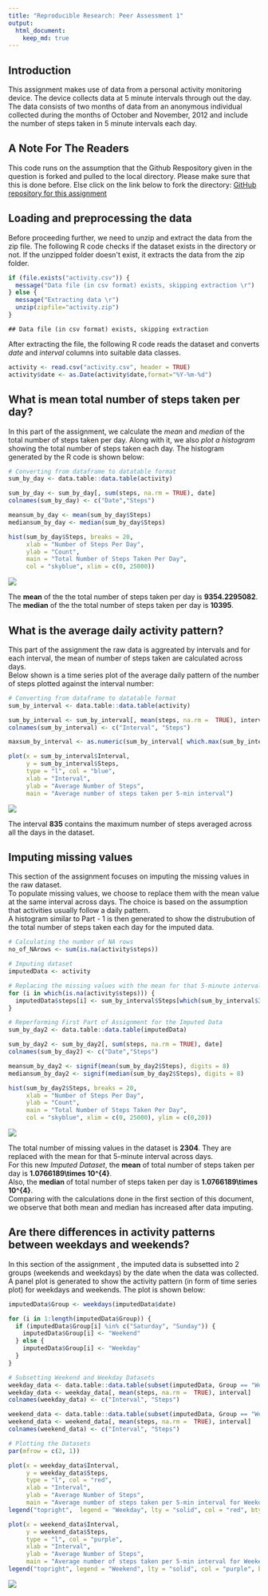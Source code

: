 ```yaml
---
title: "Reproducible Research: Peer Assessment 1"
output: 
  html_document:
    keep_md: true
---
```



## Introduction
This assignment makes use of data from a personal activity monitoring device.
The device collects data at 5 minute intervals through out the day. 
The data consists of two months of data from an anonymous individual collected during the months of October and November, 2012 and include the number of steps taken in 5 minute intervals each day.




## A Note For The Readers
This code runs on the assumption that the Github Respository given in the question is forked and pulled to the local directory. 
Please make sure that this is done before. Else click on the link below to fork the directory: [GitHub repository for this assignment](http://github.com/rdpeng/RepData_PeerAssessment1)




## Loading and preprocessing the data
Before proceeding further, we need to unzip and extract the data from the zip file. The following R code checks if the dataset exists in the directory or not. If the unzipped folder doesn't exist, it extracts the data from the zip folder.


```r
if (file.exists("activity.csv")) {
  message("Data file (in csv format) exists, skipping extraction \r")
} else {
  message("Extracting data \r")
  unzip(zipfile="activity.zip")  
}
```

```
## Data file (in csv format) exists, skipping extraction 
```

After extracting the file, the following R code reads the dataset and converts *date* and *interval* columns into suitable data classes.


```r
activity <- read.csv("activity.csv", header = TRUE)
activity$date <- as.Date(activity$date,format="%Y-%m-%d")
```




## What is mean total number of steps taken per day?
In this part of the assignment, we calculate the *mean* and *median* of the total number of steps taken per day. Along with it, we also *plot a histogram* showing the total number of steps taken each day. The histogram generated by the R code is shown below:


```r
# Converting from dataframe to datatable format
sum_by_day <- data.table::data.table(activity)

sum_by_day <- sum_by_day[, sum(steps, na.rm = TRUE), date]
colnames(sum_by_day) <- c("Date","Steps")

meansum_by_day <- mean(sum_by_day$Steps)
mediansum_by_day <- median(sum_by_day$Steps)

hist(sum_by_day$Steps, breaks = 20,
     xlab = "Number of Steps Per Day",
     ylab = "Count",
     main = "Total Number of Steps Taken Per Day",
     col = "skyblue", xlim = c(0, 25000))
```

![](PA1_template_files/figure-html/firstpart-1.png)<!-- -->

The **mean** of the the total number of steps taken per day is **9354.2295082**.  
The **median** of the the total number of steps taken per day is **10395**.  




## What is the average daily activity pattern?
This part of the assignment the raw data is aggreated by intervals and for each interval, the mean of number of steps taken are calculated across days.  
Below shown is a time series plot of the average daily pattern of the number of steps plotted against the interval number:


```r
# Converting from dataframe to datatable format
sum_by_interval <- data.table::data.table(activity)

sum_by_interval <- sum_by_interval[, mean(steps, na.rm =  TRUE), interval]
colnames(sum_by_interval) <- c("Interval", "Steps")

maxsum_by_interval <- as.numeric(sum_by_interval[ which.max(sum_by_interval$Steps), 1])

plot(x = sum_by_interval$Interval, 
     y = sum_by_interval$Steps, 
     type = "l", col = "blue", 
     xlab = "Interval",
     ylab = "Average Number of Steps",
     main = "Average number of steps taken per 5-min interval")
```

![](PA1_template_files/figure-html/secondpart-1.png)<!-- -->

The interval **835** contains the maximum number of steps averaged across all the days in the dataset.  




## Imputing missing values
This section of the assignment focuses on imputing the missing values in the raw dataset.  
To populate missing values, we choose to replace them with the mean value at the same interval across days. The choice is based on the assumption that activities usually follow a daily pattern.  
A histogram similar to Part - 1 is then generated to show the distrubution of the total number of steps taken each day for the imputed data.


```r
# Calculating the number of NA rows
no_of_NArows <- sum(is.na(activity$steps))

# Imputing dataset 
imputedData <- activity

# Replacing the missing values with the mean for that 5-minute interval across days
for (i in which(is.na(activity$steps))) {
  imputedData$steps[i] <- sum_by_interval$Steps[which(sum_by_interval$Interval == imputedData$interval[i])]
}

# Reperforming First Part of Assignment for the Imputed Data
sum_by_day2 <- data.table::data.table(imputedData)

sum_by_day2 <- sum_by_day2[, sum(steps, na.rm = TRUE), date]
colnames(sum_by_day2) <- c("Date","Steps")

meansum_by_day2 <- signif(mean(sum_by_day2$Steps), digits = 8)
mediansum_by_day2 <- signif(median(sum_by_day2$Steps), digits = 8)

hist(sum_by_day2$Steps, breaks = 20,
     xlab = "Number of Steps Per Day",
     ylab = "Count",
     main = "Total Number of Steps Taken Per Day",
     col = "skyblue", xlim = c(0, 25000), ylim = c(0,20))
```

![](PA1_template_files/figure-html/thirdpart-1.png)<!-- -->

The total number of missing values in the dataset is **2304**. They are replaced with the mean for that 5-minute interval across days.  
For this new *Imputed Dataset*, the **mean** of total number of steps taken per day is **1.0766189\times 10^{4}**.  
Also, the **median** of total number of steps taken per day is **1.0766189\times 10^{4}**.  
Comparing with the calculations done in the first section of this document, we observe that both mean and median has increased after data imputing.  




## Are there differences in activity patterns between weekdays and weekends?
In this section of the assignment , the imputed data is subsetted into 2 groups (weekends and weekdays) by the date when the data was collected.   
A panel plot is generated to show the activity pattern (in form of time series plot) for weekdays and weekends. The plot is shown below:  


```r
imputedData$Group <- weekdays(imputedData$date)

for (i in 1:length(imputedData$Group)) {
  if (imputedData$Group[i] %in% c("Saturday", "Sunday")) {
    imputedData$Group[i] <- "Weekend"
  } else {
    imputedData$Group[i] <- "Weekday"
  }
}

# Subsetting Weekend and Weekday Datasets
weekday_data <- data.table::data.table(subset(imputedData, Group == "Weekday"))
weekday_data <- weekday_data[, mean(steps, na.rm =  TRUE), interval]
colnames(weekday_data) <- c("Interval", "Steps")

weekend_data <- data.table::data.table(subset(imputedData, Group == "Weekend"))
weekend_data <- weekend_data[, mean(steps, na.rm =  TRUE), interval]
colnames(weekend_data) <- c("Interval", "Steps")

# Plotting the Datasets
par(mfrow = c(2, 1))

plot(x = weekday_data$Interval, 
     y = weekday_data$Steps, 
     type = "l", col = "red",
     xlab = "Interval",
     ylab = "Average Number of Steps",
     main = "Average number of steps taken per 5-min interval for Weekday")
legend("topright",  legend = "Weekday", lty = "solid", col = "red", bty = "n")

plot(x = weekend_data$Interval, 
     y = weekend_data$Steps, 
     type = "l", col = "purple", 
     xlab = "Interval",
     ylab = "Average Number of Steps",
     main = "Average number of steps taken per 5-min interval for Weekend")
legend("topright", legend = "Weekend", lty = "solid", col = "purple", bty = "n")
```

![](PA1_template_files/figure-html/fourthpart-1.png)<!-- -->

